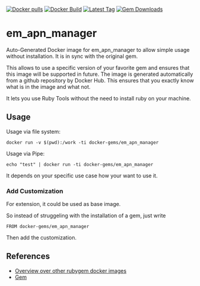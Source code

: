 [![Docker pulls](https://img.shields.io/docker/pulls/rubygem/em_apn_manager.svg)](https://hub.docker.com/r/rubygem/em_apn_manager/)
[![Docker Build](https://img.shields.io/docker/automated/rubygem/em_apn_manager.svg)](https://hub.docker.com/r/rubygem/em_apn_manager/)
[![Latest Tag](https://img.shields.io/github/tag/docker-rubygem/em_apn_manager.svg)](https://hub.docker.com/r/rubygem/em_apn_manager/)
[![Gem Downloads](https://img.shields.io/gem/dt/em_apn_manager.svg)](https://rubygems.org/gems/em_apn_manager/)
# em_apn_manager

Auto-Generated Docker image for em_apn_manager to allow simple usage without installation.
It is in sync with the original gem.

This allows to use a specific version of your favorite gem and ensures that this image will be supported in future.
The image is generated automatically from a github repository by Docker Hub.
This ensures that you exactly know what is in the image and what not.

It lets you use Ruby Tools without the need to install ruby on your machine.

## Usage

Usage via file system:

`docker run -v $(pwd):/work -ti docker-gems/em_apn_manager`

Usage via Pipe:

`echo "test" | docker run -ti docker-gems/em_apn_manager`

It depends on your specific use case how your want to use it.

### Add Customization

For extension, it could be used as base image.

So instead of struggeling with the installation of a gem, just write

`FROM docker-gems/em_apn_manager`

Then add the customization.

## References

 - [Overview over other rubygem docker images](https://github.com/thinkbot/docker-rubygem)
 - [Gem](https://rubygems.org/gems/em_apn_manager/)
